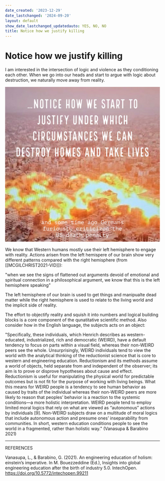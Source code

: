 ```yaml
---
date_created: '2023-12-29'
date_lastchanged: '2024-09-20'
layout: default
show_date_lastchanged_updatedauto: YES, NO, NO
title: Notice how we justify killing
---
```

# Notice how we justify killing
I am interested in the intersection of logic and violence as they conditioning each other. When we go into our heads and start to argue with logic about destruction, we naturally move away from reality. 

![](media/MMSTuningIntoSeparation.jpeg)

We know that Western humans mostly use their left hemisphere to engage with reality. Actions arisen from the left hemispere of our brain show very different patterns compared with the right hemisphere (from [[MCGILCHRIST2021-VID]]): 

  "when we see the signs of flattened out arguments devoid of emotional and spiritual connection in a philosophical argument, we know that this is the left hemisphere speaking" 
      
The left hemisphere of our brain is used to get things and manipualte dead matter while the right hemisphere is used to relate to the living world and the implicit side of reality. 

The effort to objectify reality and squish it into numbers and logical building blocks is a core component of the qunatitative scientific method. Also consider how in the English language, the subjects acts on an object:

"Specifically, these individuals, which Henrich describes as western-educated, industrialized, rich and democratic (WEIRD), have a default tendency to focus on parts within a visual field, whereas their non-WEIRD peers see the whole. Unsurprisingly, WEIRD individuals tend to view the world with the analytical thinking of the reductionist science that is core to western and engineering education. Reductionism and its methods assume a world of objects, held separate from and independent of the observer; its aim is to prove or disprove hypotheses about cause and effect. Reductionism is useful for manipulating the physical world for predictable outcomes but is not fit for the purpose of working with living beings. What this means for WEIRD people is a tendency to see human behavior as caused by traits of the individual whereas their non-WEIRD peers are more likely to reason that peoples’ behavior is a reaction to the systemic conditions—a more holistic interpretation. WEIRD people tend to employ limited moral logics that rely on what are viewed as “autonomous” actions by individuals [9]. Non-WEIRD subjects draw on a multitude of moral logics that include autonomous action and presume ones’ inseparability from communities. In short, western education conditions people to see the world in a fragmented, rather than holistic way." (Vanasupa & Barabino 2021)



______
REFERENCES

Vanasupa, L., & Barabino, G. (2021). An engineering education of holism: einstein’s imperative. In M. Bouezzeddine (Ed.), Insights into global engineering education after the birth of industry 5.0. IntechOpen. https://doi.org/10.5772/intechopen.99211
